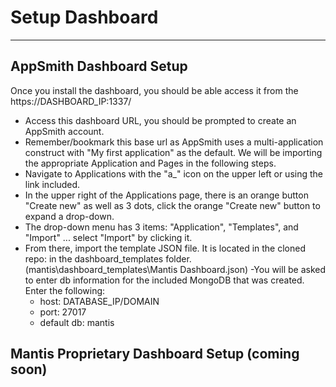 # Setup Dashboard
---

## AppSmith Dashboard Setup

Once you install the dashboard, you should be able access it from the https://DASHBOARD_IP:1337/

- Access this dashboard URL, you should be prompted to create an AppSmith account.
- Remember/bookmark this base url as AppSmith uses a multi-application construct with "My first application" as the default. We will be importing the appropriate Application and Pages in the following steps.
- Navigate to Applications with the "a_" icon on the upper left or using the link included.
- In the upper right of the Applications page, there is an orange button "Create new" as well as 3 dots, click the orange "Create new" button to expand a drop-down.
- The drop-down menu has 3 items: "Application", "Templates", and "Import" ... select "Import" by clicking it.
- From there, import the template JSON file. It is located in the cloned repo: in the dashboard_templates folder. (mantis\dashboard_templates\Mantis Dashboard.json)
-You will be asked to enter db information for the included MongoDB that was created. Enter the following:
    - host: DATABASE_IP/DOMAIN
    - port: 27017
    - default db: mantis


## Mantis Proprietary Dashboard Setup (coming soon)

